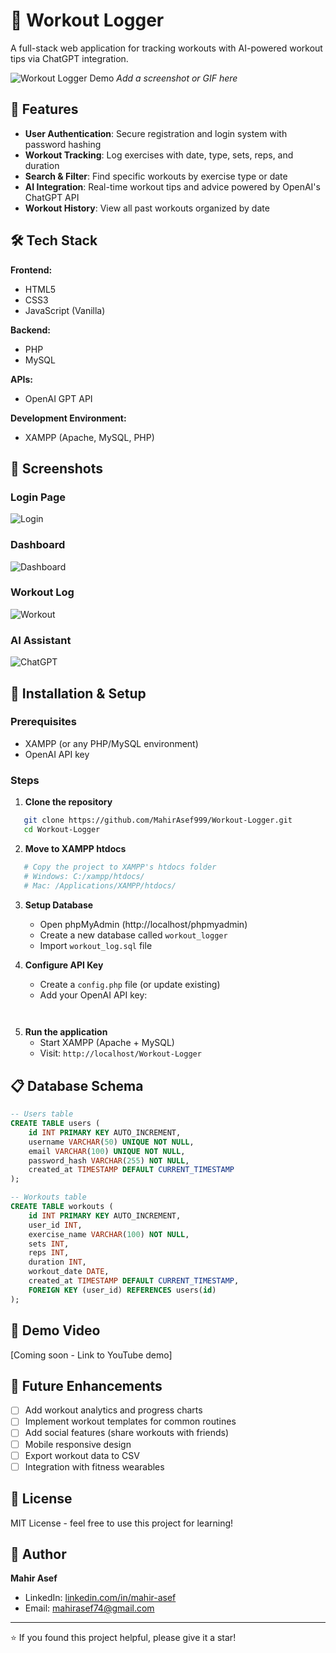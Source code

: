 # 💪 Workout Logger

A full-stack web application for tracking workouts with AI-powered workout tips via ChatGPT integration.

![Workout Logger Demo](screenshots/demo.gif)
*Add a screenshot or GIF here*

## 🎯 Features

- **User Authentication**: Secure registration and login system with password hashing
- **Workout Tracking**: Log exercises with date, type, sets, reps, and duration
- **Search & Filter**: Find specific workouts by exercise type or date
- **AI Integration**: Real-time workout tips and advice powered by OpenAI's ChatGPT API
- **Workout History**: View all past workouts organized by date

## 🛠️ Tech Stack

**Frontend:**
- HTML5
- CSS3
- JavaScript (Vanilla)

**Backend:**
- PHP
- MySQL

**APIs:**
- OpenAI GPT API

**Development Environment:**
- XAMPP (Apache, MySQL, PHP)

## 📸 Screenshots

### Login Page
![Login](screenshots/login.jpg)

### Dashboard
![Dashboard](screenshots/dashboard.png)

### Workout Log
![Workout](Workout-Logger/final-project/screenshots/workout.png)

### AI Assistant
![ChatGPT](screenshots/chatgpt.png)

## 🚀 Installation & Setup

### Prerequisites
- XAMPP (or any PHP/MySQL environment)
- OpenAI API key

### Steps

1. **Clone the repository**
```bash
   git clone https://github.com/MahirAsef999/Workout-Logger.git
   cd Workout-Logger
```

2. **Move to XAMPP htdocs**
```bash
   # Copy the project to XAMPP's htdocs folder
   # Windows: C:/xampp/htdocs/
   # Mac: /Applications/XAMPP/htdocs/
```

3. **Setup Database**
   - Open phpMyAdmin (http://localhost/phpmyadmin)
   - Create a new database called `workout_logger`
   - Import `workout_log.sql` file

4. **Configure API Key**
   - Create a `config.php` file (or update existing)
   - Add your OpenAI API key:
```php
   
```

5. **Run the application**
   - Start XAMPP (Apache + MySQL)
   - Visit: `http://localhost/Workout-Logger`

## 📋 Database Schema
```sql
-- Users table
CREATE TABLE users (
    id INT PRIMARY KEY AUTO_INCREMENT,
    username VARCHAR(50) UNIQUE NOT NULL,
    email VARCHAR(100) UNIQUE NOT NULL,
    password_hash VARCHAR(255) NOT NULL,
    created_at TIMESTAMP DEFAULT CURRENT_TIMESTAMP
);

-- Workouts table
CREATE TABLE workouts (
    id INT PRIMARY KEY AUTO_INCREMENT,
    user_id INT,
    exercise_name VARCHAR(100) NOT NULL,
    sets INT,
    reps INT,
    duration INT,
    workout_date DATE,
    created_at TIMESTAMP DEFAULT CURRENT_TIMESTAMP,
    FOREIGN KEY (user_id) REFERENCES users(id)
);
```

## 🎥 Demo Video

[Coming soon - Link to YouTube demo]

## 🔮 Future Enhancements

- [ ] Add workout analytics and progress charts
- [ ] Implement workout templates for common routines
- [ ] Add social features (share workouts with friends)
- [ ] Mobile responsive design
- [ ] Export workout data to CSV
- [ ] Integration with fitness wearables

## 📝 License

MIT License - feel free to use this project for learning!

## 👤 Author

**Mahir Asef**
- LinkedIn: [linkedin.com/in/mahir-asef](https://www.linkedin.com/in/mahir-asef-46b3ba203/)
- Email: mahirasef74@gmail.com

---

⭐ If you found this project helpful, please give it a star!
